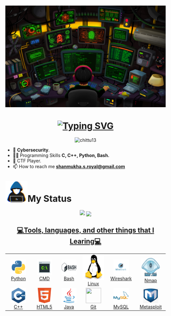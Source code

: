 ![MasterHead](Pics/original.jpg)

<h1 align="center">
<a href="https://git.io/typing-svg"><img src="https://readme-typing-svg.herokuapp.com?font=Rowdies+&weight=900&size=27&duration=5004&pause=1015&color=31F725FF&background=060E1A00&vCenter=true&width=439&height=58&lines=Hello%2CThere!!!+%F0%9F%91%8B+;This+is+Shanmukha++%3A)..;Nice+to+meet+you+%F0%9F%98%87..." alt="Typing SVG" /></a>
</h1>


<p align="center"> <img src="https://komarev.com/ghpvc/?username=chittu13&label=Profile%20views&color=0e75b6&style=flat" alt="chittu13" /> </p>


- 🔐 **Cybersecurity**.
- 👨‍💻 Programming Skills **C, C++, Python, Bash.**
- 🚩 CTF Player.
- 📫 How to reach me **shanmukha.s.royal@gmail.com**







<br>

<img align="left" src = "Pics/sys.gif" width = 70px height=70px>
<h1><strong> My Status</strong></h1>

<p align="center">
  <img src="https://streak-stats.demolab.com?user=Chittu13&theme=gotham" />
  <a href="https://github.com/Chittu13">
<img align="center" src="http://github-profile-summary-cards.vercel.app/api/cards/profile-details?username=Chittu13&theme=gotham" height="180em" />
</p>





<h2 align="center">💻Tools, languages, and other things that I Learing💻</h2>
<div align=center>
<table>
  <tr>
    <td align="center" width="100">
      <a href="https://www.learnpython.org/" target="_blank" rel="noopener noreferrer">
        <img src="Pics/new/python.svg" width="48" height="48"&theme=algolia&border_radius=5  />
      </a>
      <br>Python
    </td>
    <td align="center" width="96">
      <a href="https://riptutorial.com/cmd" >
        <img src="Pics/new/command-line.png" width="48" height="48" target="_blank" rel="noopener noreferrer" />
      </a>
      <br>CMD
    </td>
    <td align="center" width="96">
      <a href="https://learn-bash.org/" target="_blank" rel="noopener noreferrer">
        <img src="Pics/new/full_colored_dark.svg" width="48" height="48"  />
      </a>
      <br>Bash
    </td>
    <td align="center" width="96">
      <a href="https://www.linux.org/" target="_blank" rel="noopener noreferrer">
        <img src="https://raw.githubusercontent.com/devicons/devicon/master/icons/linux/linux-original.svg" width="80" height="80"  />
      </a>
      <br>Linux
    </td>
    <td align="center" width="96">
      <a href="https://www.wireshark.org/" target="_blank" rel="noopener noreferrer">
        <img src="Pics/wireshark.jpeg" width="48" height="48" alt="TypeScript" />
      </a>
      <br>Wireshark
    </td>
    <td align="center" width="96">
      <a href="https://nmap.org/" target="_blank" rel="noopener noreferrer">
         <img src="Pics/nmap.png" width="60" height="60"  />
      </a>
      <br>Nmap
    </td>
      </tr>
  <tr>
    <td align="center" width="96">
      <a href="https://www.learncpp.com/" target="_blank" rel="noopener noreferrer">
        <img src="Pics/new/c%2B%2B.svg" width="48" height="48"  />
      </a>
      <br>C++
    </td>
    <td align="center" width="96">
      <a href="https://www.tutorialspoint.com/html5/index.htm" target="_blank" rel="noopener noreferrer">
        <img src="Pics/new/html5.svg" width="48" height="48"  />
      </a>
      <br>HTML5
    </td>
    <td align="center" width="96"> 
      <a href="https://www.java.com" target="_blank" rel="noopener noreferrer">
        <img src="https://raw.githubusercontent.com/devicons/devicon/master/icons/java/java-original.svg  " width="48" height="48"  />
      </a>
      <br>Java
    </td>
    <td align="center"  width="96">
      <a href="https://www.w3schools.com/git/default.asp" target="_blank" rel="noopener noreferrer">
        <img src="https://www.vectorlogo.zone/logos/git-scm/git-scm-icon.svg" width="48" height="48"  />
      </a>
      <br>Git
    </td>
    <td align="center" width="96">
      <a href="https://www.mysql.com/" target="_blank" rel="noopener noreferrer">
        <img src="https://raw.githubusercontent.com/devicons/devicon/master/icons/mysql/mysql-original-wordmark.svg" width="48" height="48"  />
      </a>
      <br>MySQL
    </td>
    <td align="center" width="96">
      <a href="https://www.metasploit.com/" target="_blank" rel="noopener noreferrer">
        <img src="Pics/metasploit.jpeg" width="48" height="48"&theme=algolia&border_radius=5 />
      </a>
      <br>Metasploit
    </td>

    
   
  </tr>

</table>
</div>

<br/>







